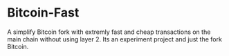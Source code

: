 # Bitcoin-Fast
A simplify Bitcoin fork with
extremly fast and cheap transactions on the main chain without using layer 2. Its an experiment project and just the fork Bitcoin.
